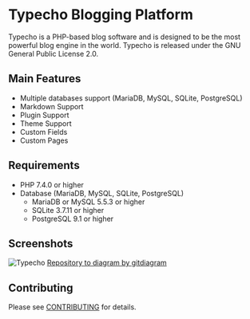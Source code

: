 Typecho Blogging Platform
=========================

Typecho is a PHP-based blog software and is designed to be the most powerful blog engine in the world.
Typecho is released under the GNU General Public License 2.0.

## Main Features

* Multiple databases support (MariaDB, MySQL, SQLite, PostgreSQL)
* Markdown Support
* Plugin Support
* Theme Support
* Custom Fields
* Custom Pages

## Requirements

* PHP 7.4.0 or higher
* Database (MariaDB, MySQL, SQLite, PostgreSQL)
  * MariaDB or MySQL 5.5.3 or higher
  * SQLite 3.7.11 or higher
  * PostgreSQL 9.1 or higher

## Screenshots

![Typecho](https://typecho.org/usr/themes/bluecode/img/screenshot/st1.png)
[Repository to diagram by gitdiagram](https://gitdiagram.com/typecho/typecho)


## Contributing

Please see [CONTRIBUTING](CONTRIBUTING.md) for details.
